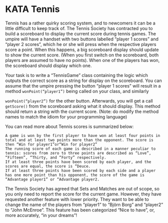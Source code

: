 # KATA Tennis

Tennis has a rather quirky scoring system, and to newcomers it can be a little difficult to keep track of. The Tennis Society has contracted you to build a scoreboard to display the current score during tennis games. The umpire will have a handset with two buttons labelled “player 1 scores” and “player 2 scores”, which he or she will press when the respective players score a point. When this happens, a big scoreboard display should update to show the current score. (When you first switch on the scoreboard, both players are assumed to have no points). When one of the players has won, the scoreboard should display which one.

 

Your task is to write a “TennisGame” class containing the logic which outputs the correct score as a string for display on the scoreboard. You can assume that the umpire pressing the button “player 1 scores” will result in a method ```wonPoint(“player1”)``` being called on your class, and similarly

```wonPoint(“player2”)``` for the other button. Afterwards, you will get a call ```getScore()``` from the scoreboard asking what it should display. This method should return a string with the current score. (Note: do modify the method names to match the idiom for your programming language)

 

You can read more about Tennis scores is summarized below:

    A game is won by the first player to have won at least four points in total and at least two points more than the opponent. The score is then “Win for player1”or“Win for player2”
    The running score of each game is described in a manner peculiar to tennis: scores from zero to three points are described as “Love”, “Fifteen”, “Thirty, and “Forty” respectively.
    If at least three points have been scored by each player, and the scores are equal, the score is “Deuce.
    If at least three points have been scored by each side and a player has one more point than his opponent, the score of the game is “Advantage player1” or “Advantage player2.

 

The Tennis Society has agreed that Sets and Matches are out of scope, so you only need to report the score for the current game. However, they have requested another feature with lower priority. They want to be able to change the name of the players from “player1” to “Björn Borg” and “player2” to “John McEnroe”. This feature has been categorized “Nice to have”, or, more accurately, “in your dreams”!